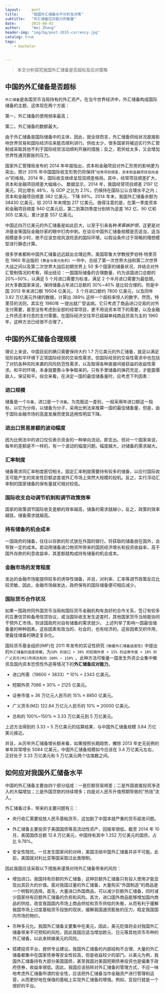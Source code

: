 ```yaml
---
layout:     post
title:      "我国外汇储备水平分析及对策"
subtitle:   "外汇储备应对能力的衡量"
date:       2015-06-01
author:     "Wei Zhang"
header-img: "img/bg/post-2015-currency.jpg"
catalog: true
tags:
    - bachelor
   

---
```


>本文分析探究我国外汇储备是否超标及应对策略
>
>


## 中国的外汇储备是否超标

`外汇储备`是各国货币当局持有的外汇资产。在当今世界经济中，外汇储备构成国际储备的主题，这体现在两个方面：

第一，外汇储备的使用频率最高；

第二，外汇储备的数额最大。

由于外汇储备是国际储备中的主体，因此，就全球而言，外汇储备供给状况直接影响世界贸易和国际经济往来能否顺利进行。供给太少，很多国家将被迫实行外汇管制或采取其他不利于国际经贸活动顺利开展的措施；反之，若供给太多，又会增加世界性通货膨胀的压力。

国家外汇管理局发布的 2014 年年报指出，资本和金融项目对外汇形势的影响更为突出，预计 2015 年中国国际收支形势仍将保持“`经常项目顺差，资本和金融项目双向波动`”的格局。2014 年，国际收支继续呈现双顺差格局。其中，经常项目顺差扩大，资本和金融项目顺差大幅缩小。
数据显示，2014 年，我国经常项目顺差 2197 亿美元，同比增长 48%，与 GDP 之比为 2.1%，仍保持在国际公认合理水平之内；资本和金融项目顺差 382 亿美元，下降 89%。2014 年末，我国外汇储备余额为 38430 亿美元，较 2013 年末增加 217 亿美元。值得注意的是，在第一季度资本和金融项目顺差 940 亿美元后，第二到第四季度分别转为逆差 162 亿、90 亿和 305 亿美元，累计逆差 557 亿美元。


中国近四万亿美元的外汇储备是如此巨大，以至于引来各种*羡慕嫉妒恨*，这更是对冲基金等国际金融炒家的眼中钉肉中刺。在谈论中国外汇储备规模是否适当，适当规模是多少时，绝不应该忽视风浪险恶的国际环境，以假设条件过于简略的理想模型进行静态计算。


很多学者都称中国外汇储备远远超出合理边界。美国耶鲁大学教授罗伯特·特里芬在 1960 年出版的`《黄金与美元危机》`一书中，总结了第一次世界大战和第二次世界大战之间以及第二次世界大战后初期世界上 50 多个国家的储备状况，并结合对外汇管制情况的考察，得出结论：一国国际储备的合理数量，约为该国进口总额的 20%~50%，以满足 5 个月进口需要为标准，满足 2 个半月进口需要为最低限。对大多数国家来说，保持储备占年进口总额的 30%~40% 是比较合理的。但是中国 2013 年末进口额 19504 亿美元， 5 个月进口额约 7800 亿美元，以及同年 3.82 万亿美元外储的数据，计算出 389％ 这样一个超标率惊人的数字。然而，特里芬的法则，其实在 1960年 一提出就广受诟病。它只考虑了商品进口交易的对外支付需要，甚至没有考虑到全部的经常项目，更不用说资本项下的需要，以及金融上外债还本付息的支付需要。在国际经济交往早已超越单纯商品贸易为主的 1960 年，这种方法已经很不合理了。


## 中国的外汇储备合理规模


理论上来说，中国目前的确只需要保持大约 1.7 万亿美元的外汇储备，就足以满足现阶段和平环境下正常国际经贸的交易性需求。但国际经贸的交易性需求中也包括了对抗各种风险来袭的风险防范性需求，以及取得各种直接间接获益的收益性需求。和平的环境，本身就要靠斗争争取来的。只有手里储备的弹药充足，才能震慑敌人，保证和平。综合来看，在决定一国的最佳储备量时，应考虑下列因素：

### 进口规模

储备是一个`存量`，进口是一个`流量`。为克服这一差别，一般采用年进口额这一指标，以它为分母，以储备为分子，采用比例法来推算一国的最佳储备量，但是，由于国际金融市场的高度发展而使其适用性明显下降。

### 进出口贸易差额的波动幅度

因为比例法中的进口仅仅表示资金的一种单向流动，即支出。但对一个国家来说，每年的差额是不一样的，有一个波动的幅度问题。幅度越大，对储备的需求越大。

### 汇率制度

储备需求同汇率制度密切相关。固定汇率制就需要持有较多的储备，以应付国际收支可能产生的突发性巨额逆差或外汇市场上突然大规模的投机。反之，实行浮动汇率制的国家储备的保有量就可相对较低。

### 国际收支自动调节机制和调节政策效率

国家的政策调节国际收支差额的效率越高，储备的需求就越小，反之，政策的效率越低，储备需求就越高。

### 持有储备的机会成本

一国政府的储备，往往以存款的形式放在外国的银行。将获取的储备放在国外，会导致一定的成本。若动用储备进口物资所带来的国民经济增长和投资收益率，高于国外存款的利息收益率，其差额就构成持有储备的机会成本。

### 金融市场的发育程度

发达的金融市场能提供较多的诱导性储备，并且，对利率、汇率等调节政策反应比较灵敏，因此，金融市场越发达，政府保有的国际储备便可相应减少。

### 国际货币合作状况

如果一国政府同外国货币当局和国际货币金融机构有良好的合作关系，签订有较多的互惠信贷和备用信贷协议，或当国际收支发生逆差时，其他国家货币当局能协同干预外汇市场，则该国政府对自有储备的需求就少。
上述列举了影响一国最佳储备量的种种因素。这些因素有政治的、社会的，也有经济的。这些因素交织作用，使最佳储备的确定复杂化。

国际货币基金组织(IMF)在 2011 年发布的实证性研究`《衡量外汇储备适度性》`中提出的`外汇储备的适度规模`，为`10% 的进口 + 30% 的短期外债 + 15% 的证券市值 + 10% 的广义货币(M2)所得总和的 100% ~ 150% `。此种方法可衡量一国发生外资企业集中撤资及国内资本恐慌性外逃等情况下的**外汇储备应对能力**。


- 进口所需（19600 + 3833）* 10% = 2343 亿美元。

- 短期外债 7086 * 30% = 2125 亿美元。

- 证券市值 $\approx$ 36 万亿元人民币的 15% $\approx$ 8850 亿美元。

- 广义货币(M2) 122.84 万亿元人民币的 10% $\approx$ 20000 亿美元。

- 总和的 100%~150% $\approx$ 3.33 万亿美元到 5 万亿美元。

上述方法得到的 3.33 ~ 5 万亿美元的估算结果，与中国外汇储备规模 3.84 万亿美元接近。

并且，从历年外汇储备增长额来看，如果按照长期趋势，撇除 2013 年史无前例的单年异常增长 5084 亿美元，中国外汇储备规模如今应该在 3.4 万亿美元左右，正好处于 3.33 万亿美元和 5 万亿美元两个估值数之间。

## 如何应对我国外汇储备水平

中国的外汇储备主要由四个部分组成：一是巨额贸易顺差；二是外国直接投资净流入的大幅增加；三是外国贷款的持续增多；四是对人民币升值预期导致的“热钱”流入。

外汇储备过多，带来的主要问题有三：

- 央行收汇需要投放人民币基础货币，这加剧了中国本就严重的货币超发问题。

- 外汇储备主要投资于美国国债等高流动性资产，回报率很低。截至 2014 年 10 月，美国国债总额 12.8 万亿美元，中国持有其中 1.252 万亿美元的国债，占比 9.78%。

- 安全性隐忧。一旦发生国家间的对峙，美国冻结中国外汇储备并非不可能。此前，美国就对利比亚等国采取过此类限制。

因此我国应该采取以下措施来谨慎对待外汇储备带来的风险：

- 增加进口。我国持有巨额的外汇储备，这种巨额外汇储备只有投入使用才能显现出其巨大的价值。面对我国过量的外汇储备，大量购买“外国制造”的商品是一个明智的选择。首先，大量进口外国商品，可以减少巨额外汇储备，同时减少国家持有巨额外汇储备的负担和风险。其次，进口国外商品能够增加国内商品的供给，改变我国国内市场上商品供给和货币供给的失衡，从而有利于缓解我国市场上过度基础货币投放的现状，缓解我国通货膨胀的压力，稳定我国国内市场的物价。

- 币种多元化。我国外汇储备主要集中在美元，因此，美元贬值将会对我国外汇储备带来不可预知的风险，因此我国应适当增加欧元、日元等其他货币币种的外汇储备，以此来转嫁美元的风险。

- 搭建投资平台，提供专业建议。我国外汇储备的内部结构不合理，大量的外汇储备都集中在国家债券等安全性较高，但是收益较少的部门。以美元为例，我国外汇储备持有大部分美国国债，甚至我国对美国短期债券投资也是偏重于政府债券，收益率很低。因此，我国应该扭转对外汇储备的管理方式，不应一味地考虑外汇储备所谓的安全性，应该把外汇储备当作金融资产进行管理和运营，从而更好地在保值的基础上实现外汇储备的增值。例如，亚投行就是一个很好的平台。
